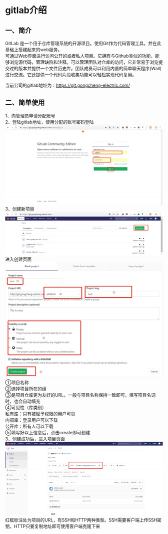 # gitlab介绍

## 一、简介
  >  
  GitLab 是一个用于仓库管理系统的开源项目。使用Git作为代码管理工具，并在此基础上搭建起来的web服务。  
  可通过Web界面进行访问公开的或者私人项目。它拥有与Github类似的功能，能够浏览源代码，管理缺陷和注释。可以管理团队对仓库的访问，它非常易于浏览提交过的版本并提供一个文件历史库。团队成员可以利用内置的简单聊天程序(Wall)进行交流。它还提供一个代码片段收集功能可以轻松实现代码复用。   

  >  
  当前公司的gitlab地址为：https://git.gongcheng-electric.com/

## 二、简单使用
  >  
  1、向管理员申请分配账号  
  2、登陆gitlab地址，使用分配的账号密码登陆  
  ![avator](./img/gitlab-sign-in.jpg)
  3、创建新项目  
  ![avator](./img/gitlab-new-project.jpg)
  进入创建页面
  ![avator](./img/gitlab-create.jpg)
  ➀项目名称  
  ➁选择项目所在的组  
  ➂是项目仓库更为友好的URL，一般与项目名称保持一致即可，填写项目名词时，也会自动填充  
  ➃可见性（库类别）  
  私有库：只有被赋予权限的用户可见  
  内部库：登录用户可以下载  
  公开库：所有人可以下载  
  ➄填写好以上信息后，点击create即可创建  
  3、创建成功后，进入项目页面  
  ![avator](./img/gitlab-homepage.jpg)
  红框标注处为项目的URL，有SSH和HTTP两种类型。SSH需要客户端上传SSH密钥，HTTP只要复制地址即可使用客户端克隆下来   
